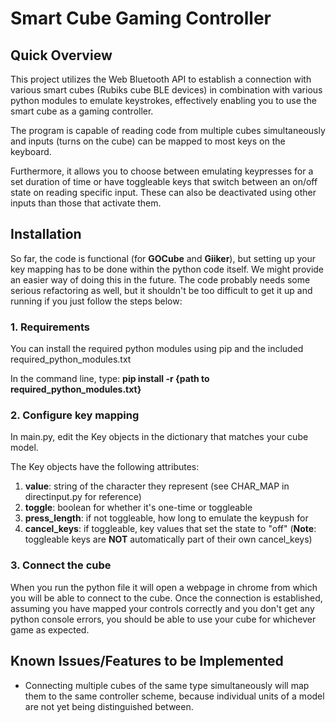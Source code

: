 # Smart Cube Gaming Controller

## Quick Overview

This project utilizes the Web Bluetooth API to establish a connection with various smart cubes (Rubiks cube BLE devices) in
combination with various python modules to emulate keystrokes, effectively enabling you to use the smart cube as a gaming controller.


The program is capable of reading code from multiple cubes simultaneously and inputs (turns on the cube) can be mapped to most keys
on the keyboard.

Furthermore, it allows you to choose between emulating keypresses for a set duration of time or have toggleable keys that switch between an on/off
state on reading specific input. These can also be deactivated using other inputs than those that activate them.

## Installation
So far, the code is functional (for **GOCube** and **Giiker**), but setting up your key mapping has to be done within the python code itself.
We might provide an easier way of doing this in the future. The code probably needs some serious refactoring as well,
but it shouldn't be too difficult to get it up and running if you just follow the steps below:

### 1. Requirements
You can install the required python modules using pip and the included required_python_modules.txt

In the command line, type: **pip install -r {path to required_python_modules.txt}**

### 2. Configure key mapping
In main.py, edit the Key objects in the dictionary that matches your cube model.

The Key objects have the following attributes:
1. **value**: string of the character they represent (see CHAR_MAP in directinput.py for reference)  
2. **toggle**: boolean for whether it's one-time or toggleable
3. **press_length**: if not toggleable, how long to emulate the keypush for
4. **cancel_keys**: if toggleable, key values that set the state to "off" (**Note**: toggleable keys are **NOT** automatically part of their own cancel_keys)

### 3. Connect the cube
When you run the python file it will open a webpage in chrome from which you will be able to connect to the cube.
Once the connection is established, assuming you have mapped your controls correctly and you don't get any python console errors,
you should be able to use your cube for whichever game as expected.

## Known Issues/Features to be Implemented
* Connecting multiple cubes of the same type simultaneously will map them to the same controller scheme, because individual units of a model are
not yet being distinguished between.

